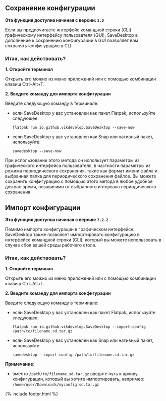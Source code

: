 
## Сохранение конфигурации

**Эта функция доступна начиная с версии: `3.3`**

Если вы предпочитаете интерфейс командной строки (CLI) графическому интерфейсу пользователя (GUI), SaveDesktop в дополнение к сохранению конфигурации в GUI позволяет вам сохранять конфигурацию в CLI.

### Итак, как действовать?
**1. Откройте терминал**

Открыть его можно из меню приложений или с помощью комбинации клавиш Ctrl+Alt+T.

**2. Введите команду для импорта конфигурации**

Введите следующую команду в терминале:
- если SaveDesktop у вас установлен как пакет Flatpak, используйте следующее:
     ```
     flatpak run io.github.vikdevelop.SaveDesktop --save-now
     ```
- если SaveDesktop у вас установлен как Snap или нативный пакет, используйте: 
     ```
     savedesktop --save-now
     ```

При использовании этого метода он использует параметры из графического интерфейса пользователя, в частности параметры из режима периодического сохранения, такие как формат имени файла и выбранная папка для периодического сохранения файлов. Вы можете сохранить конфигурацию с помощью этого метода в любое удобное для вас время, независимо от выбранного интервала периодического сохранения.

## Импорт конфигурации

**Эта функция доступна начиная с версии: `3.2.2`**

Помимо импорта конфигурации в графическом интерфейсе, SaveDesktop также позволяет импортировать конфигурацию в интерфейсе командной строки (CLI), который вы можете использовать в случае сбоя вашей среды рабочего стола.

### Итак, как действовать?
**1. Откройте терминал**

Открыть его можно из меню приложений или с помощью комбинации клавиш Ctrl+Alt+T.

**2. Введите команду для импорта конфигурации**

Введите следующую команду в терминале:
- если SaveDesktop у вас установлен как пакет Flatpak, используйте следующее:

     ```
     flatpak run io.github.vikdevelop.SaveDesktop --import-config /path/to/filename.sd.tar.gz
     ```

- если SaveDesktop у вас установлен как Snap или нативный пакет, используйте: 
     ```
     savedesktop --import-config /path/to/filename.sd.tar.gz
     ```

**Примечание**:
- вместо `/path/to/filename.sd.tar.gz` введите путь к архиву конфигурации, который вы хотите импортировать, например: `/home/user/Downloads/myconfig.sd.tar.gz`



{% include footer.html %}
